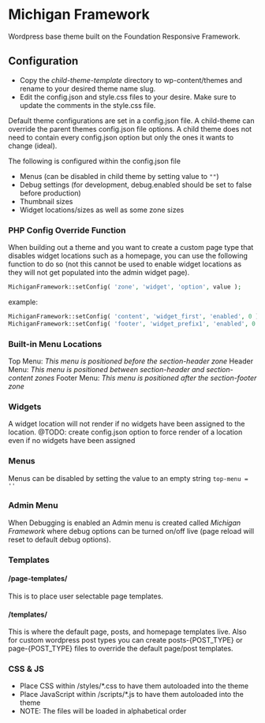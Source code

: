 Michigan Framework
===================
Wordpress base theme built on the Foundation Responsive Framework.

## Configuration
* Copy the *child-theme-template* directory to wp-content/themes and rename to your desired theme name slug.
* Edit the config.json and style.css files to your desire.  Make sure to update the comments in the style.css file.

Default theme configurations are set in a config.json file.  A child-theme can override the parent themes config.json file options.  A child theme does not need to contain every config.json option but only the ones it wants to change (ideal).

The following is configured within the config.json file
- Menus (can be disabled in child theme by setting value to `""`)
- Debug settings (for development, debug.enabled should be set to false before production)
- Thumbnail sizes
- Widget locations/sizes as well as some zone sizes

### PHP Config Override Function
When building out a theme and you want to create a custom page type that disables widget locations such as a homepage, you can use the following function to do so (not this cannot be used to enable widget locations as they will not get populated into the admin widget page).

```php
MichiganFramework::setConfig( 'zone', 'widget', 'option', value );
```

example:
```php
MichiganFramework::setConfig( 'content', 'widget_first', 'enabled', 0 );
MichiganFramework::setConfig( 'footer', 'widget_prefix1', 'enabled', 0 );
```

### Built-in Menu Locations
Top Menu: *This menu is positioned before the section-header zone*
Header Menu: *This menu is positioned between section-header and section-content zones*
Footer Menu: *This menu is positioned after the section-footer zone*


### Widgets
A widget location will not render if no widgets have been assigned to the location.
@TODO: create config.json option to force render of a location even if no widgets have been assigned


### Menus
Menus can be disabled by setting the value to an empty string `top-menu = ''`


### Admin Menu
When Debugging is enabled an Admin menu is created called *Michigan Framework* where debug options can be turned on/off live (page reload will reset to default debug options).


### Templates
#### /page-templates/
This is to place user selectable page templates.

#### /templates/
This is where the default page, posts, and homepage templates live.  Also for custom wordpress post types you can create posts-{POST_TYPE} or page-{POST_TYPE} files to override the default page/post templates.

### CSS & JS
- Place CSS within /styles/*.css to have them autoloaded into the theme
- Place JavaScript within /scripts/*.js to have them autoloaded into the theme
- NOTE: The files will be loaded in alphabetical order
